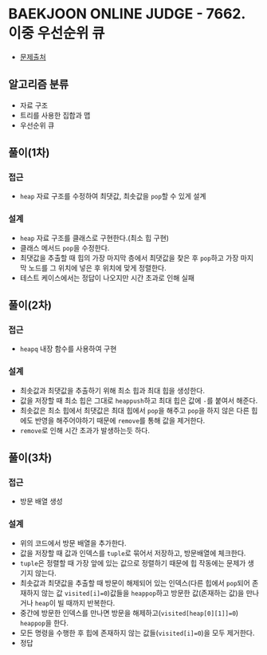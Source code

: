 # BAEKJOON ONLINE JUDGE - 7662. 이중 우선순위 큐
* [문제출처](https://www.acmicpc.net/problem/7662 "7662. 이중 우선순위 큐")

## 알고리즘 분류
- 자료 구조
- 트리를 사용한 집합과 맵
- 우선순위 큐

## 풀이(1차)
### 접근
- `heap` 자료 구조를 수정하여 최댓값, 최솟값을 `pop`할 수 있게 설계

### 설계
- `heap` 자료 구조를 클래스로 구현한다.(최소 힙 구현)
- 클래스 메서드 `pop`을 수정한다.
- 최댓값을 추출할 때 힙의 가장 마지막 층에서 최댓값을 찾은 후 `pop`하고 가장 마지막 노드를 그 위치에 넣은 후 위치에 맞게 정렬한다.
- 테스트 케이스에서는 정답이 나오지만 시간 초과로 인해 실패

## 풀이(2차)
### 접근
- `heapq` 내장 함수를 사용하여 구현

### 설계
- 최솟값과 최댓값을 추출하기 위해 최소 힙과 최대 힙을 생성한다.
- 값을 저장할 때 최소 힙은 그대로 `heappush`하고 최대 힙은 값에 `-`를 붙여서 해준다.
- 최솟값은 최소 힙에서 최댓값은 최대 힙에서 `pop`을 해주고 `pop`을 하지 않은 다른 힙에도 반영을 해주어야하기 때문에 `remove`를 통해 값을 제거한다.
- `remove`로 인해 시간 초과가 발생하는듯 하다.

## 풀이(3차)
### 접근
- 방문 배열 생성

### 설계
- 위의 코드에서 방문 배열을 추가한다.
- 값을 저장할 때 값과 인덱스를 `tuple`로 묶어서 저장하고, 방문배열에 체크한다.
- `tuple`은 정렬할 때 가장 앞에 있는 값으로 정렬하기 때문에 힙 작동에는 문제가 생기지 않는다.
- 최솟값과 최댓값을 추출할 때 방문이 해제되어 있는 인덱스(다른 힙에서 `pop`되어 존재하지 않는 값 `visited[i]=0`)값들을 `heappop`하고 방문한 값(존재하는 값)을 만나거나 `heap`이 빌 때까지 반복한다.
- 중간에 방문한 인덱스를 만나면 방문을 해제하고(`visited[heap[0][1]]=0`) `heappop`을 한다.
- 모든 명령을 수행한 후 힙에 존재하지 않는 값들(`visited[i]=0`)을 모두 제거한다.
- 정답